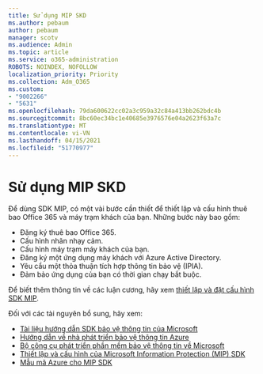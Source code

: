 ```yaml
---
title: Sử dụng MIP SKD
ms.author: pebaum
author: pebaum
manager: scotv
ms.audience: Admin
ms.topic: article
ms.service: o365-administration
ROBOTS: NOINDEX, NOFOLLOW
localization_priority: Priority
ms.collection: Adm_O365
ms.custom:
- "9002266"
- "5631"
ms.openlocfilehash: 79da600622cc02a3c959a32c84a413bb262bdc4b
ms.sourcegitcommit: 8bc60ec34bc1e40685e3976576e04a2623f63a7c
ms.translationtype: MT
ms.contentlocale: vi-VN
ms.lasthandoff: 04/15/2021
ms.locfileid: "51770977"
---
```

# <a name="using-mip-skd"></a>Sử dụng MIP SKD

Để dùng SDK MIP, có một vài bước cần thiết để thiết lập và cấu hình thuê bao Office 365 và máy trạm khách của bạn. Những bước này bao gồm:

- Đăng ký thuê bao Office 365.
- Cấu hình nhãn nhạy cảm.
- Cấu hình máy trạm máy khách của bạn.
- Đăng ký một ứng dụng máy khách với Azure Active Directory.
- Yêu cầu một thỏa thuận tích hợp thông tin bảo vệ (IPIA).
- Đảm bảo ứng dụng của bạn có thời gian chạy bắt buộc.

Để biết thêm thông tin về các luận cương, hãy xem [thiết lập và đặt cấu hình SDK MIP](https://docs.microsoft.com/information-protection/develop/setup-configure-mip).

Đối với các tài nguyên bổ sung, hãy xem:

- [Tài liệu hướng dẫn SDK bảo vệ thông tin của Microsoft](https://docs.microsoft.com/information-protection/develop/)
- [Hướng dẫn về nhà phát triển bảo vệ thông tin Azure](https://docs.microsoft.com/azure/information-protection/develop/developers-guide)
- [Bộ công cụ phát triển phần mềm bảo vệ thông tin về Microsoft](https://www.microsoft.com/download/details.aspx?id=57392)
- [Thiết lập và cấu hình của Microsoft Information Protection (MIP) SDK](https://docs.microsoft.com/information-protection/develop/setup-configure-mip)
- [Mẫu mã Azure cho MIP SDK](https://azure.microsoft.com/resources/samples/?sort=0&term=mipsdk)
